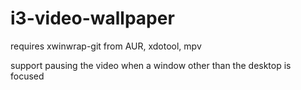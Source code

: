 # i3-video-wallpaper

requires xwinwrap-git from AUR, xdotool, mpv

support pausing the video when a window other than the desktop is focused
